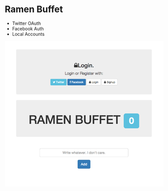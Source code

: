 # Ramen Buffet

- Twitter OAuth
- Facebook Auth
- Local Accounts

![Alt text](https://raw.githubusercontent.com/evturn/ramen-buffet-angular/master/public/img/screenshot.png)